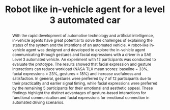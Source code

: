 ---
layout: publication
sitemap: false
title: "Robot like in-vehicle agent for a level 3 automated car"
authors: Zeng, X., Alam, M. S., Bazilinskyy, P.
pdf: zeng_robot
image: zeng_robot.jpg
display: Submitted
year: 2025
doi:
code: 
suppmat: https://www.dropbox.com/scl/fo/8xz3ok1s4zsagf7nytky5/AJQPehMbzmQAZ8ncz3LqjfQ?rlkey=25dct1vyd3dzqyxyvihy34h4u&st=zu8ty1mn
abstract: "With the rapid development of automotive technology and artificial intelligence, in-vehicle agents have great potential to solve the challenges of explaining the status of the system and the intentions of an automated vehicle. A robot-like in-vehicle agent was designed and developed to explore the in-vehicle agent communicating through gestures and facial expressions with a driver in a SAE Level 3 automated vehicle. An experiment with 12 participants was conducted to evaluate the prototype. The results showed that facial expression and gesture interactions can reduce workload (NASA TLX mean scores: baseline = 33%, facial expressions = 23%, gestures = 18%) and increase usefulness and satisfaction. In general, gestures were preferred by 7 of 12 participants due to their practicality and earlier signal timing, while facial expressions were preferred by the remaining 5 participants for their emotional and aesthetic appeal. These findings highlight the distinct advantages of gesture-based interactions for functional communication and facial expressions for emotional connection in automated driving scenarios."
---